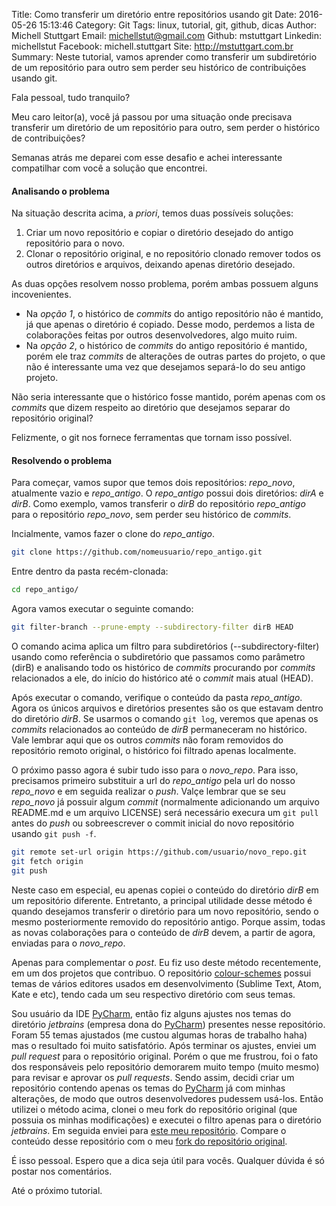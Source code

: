Title: Como transferir um diretório entre repositórios usando git
Date: 2016-05-26 15:13:46
Category: Git
Tags: linux, tutorial, git, github, dicas
Author: Michell Stuttgart
Email: michellstut@gmail.com
Github: mstuttgart
Linkedin: michellstut
Facebook: michell.stuttgart
Site: http://mstuttgart.com.br
Summary: Neste tutorial, vamos aprender como transferir um subdiretório de um repositório para outro sem perder seu histórico de contribuições usando git.

Fala pessoal, tudo tranquilo?

Meu caro leitor(a), você já passou por uma situação onde precisava transferir um diretório de um repositório para outro, sem perder o histórico de contribuições?

Semanas atrás me deparei com esse desafio e achei interessante compatilhar com você a solução que encontrei.

#### Analisando o problema

Na situação descrita acima, a *priori*, temos duas possíveis soluções:

1. Criar um novo repositório e copiar o diretório desejado do antigo repositório para o novo.
1. Clonar o repositório original, e no repositório clonado remover todos os outros diretórios e arquivos, deixando apenas diretório desejado.

As duas opções resolvem nosso problema, porém ambas possuem alguns incovenientes.

* Na *opção 1*, o histórico de *commits* do antigo repositório não é mantido, já que apenas o diretório é copiado. Desse modo, perdemos a lista de colaborações feitas por outros desenvolvedores, algo muito ruim.
* Na *opção 2*, o histórico de *commits* do antigo repositório é mantido, porém ele traz *commits* de alterações de outras partes do projeto, o que não é interessante uma vez que desejamos separá-lo do seu antigo projeto.

Não seria interessante que o histórico fosse mantido, porém apenas com os *commits* que dizem respeito ao diretório que desejamos separar do repositório original?

Felizmente, o git nos fornece ferramentas que tornam isso possível.

#### Resolvendo o problema

Para começar, vamos supor que temos dois repositórios: *repo_novo*, atualmente vazio e *repo_antigo*. O *repo_antigo* possui dois diretórios: *dirA* e *dirB*. Como exemplo, vamos transferir o *dirB* do repositório *repo_antigo* para o repositório *repo_novo*, sem perder seu histórico de *commits*.

Incialmente, vamos fazer o clone do *repo_antigo*.

```bash
git clone https://github.com/nomeusuario/repo_antigo.git
```
Entre dentro da pasta recém-clonada:

```bash
cd repo_antigo/
```
Agora vamos executar o seguinte comando:

```bash
git filter-branch --prune-empty --subdirectory-filter dirB HEAD
```

O comando acima aplica um filtro para subdiretórios (--subdirectory-filter) usando como referência o subdiretório que passamos como parâmetro (dirB) e analisando todo os histórico de *commits* procurando por *commits* relacionados a ele, do início do histórico até o *commit* mais atual (HEAD).

Após executar o comando, verifique o conteúdo da pasta *repo_antigo*. Agora os únicos arquivos e diretórios presentes são os que estavam dentro do diretório *dirB*. Se usarmos o comando `git log`, veremos que apenas os *commits* relacionados ao conteúdo de *dirB* permaneceram no histórico. Vale lembrar aqui que os outros *commits* não foram removidos do repositório remoto original, o histórico foi filtrado apenas localmente.

O próximo passo agora é subir tudo isso para o *novo_repo*. Para isso, precisamos primeiro substituir a url do *repo_antigo* pela url do nosso *repo_novo* e em seguida realizar o *push*. Valçe lembrar que se seu *repo_novo* já possuir algum *commit* (normalmente adicionando um arquivo README.md e um arquivo LICENSE) será necessário execura um `git pull` antes do *push* ou sobreescrever o commit inicial do novo repositório usando `git push -f`.

```bash
git remote set-url origin https://github.com/usuario/novo_repo.git
git fetch origin
git push
```

Neste caso em especial, eu apenas copiei o conteúdo do diretório *dirB* em um repositório diferente. Entretanto, a principal utilidade desse método é quando desejamos transferir o diretório para um novo repositório, sendo o mesmo posteriormente removido do repositório antigo. Porque assim, todas as novas colaborações para o conteúdo de *dirB* devem, a partir de agora, enviadas para o *novo_repo*.

Apenas para complementar o *post*. Eu fiz uso deste método recentemente, em um dos projetos que contribuo. O repositório [colour-schemes](https://github.com/daylerees/colour-schemes) possui temas de vários editores usados em desenvolvimento (Sublime Text, Atom, Kate e etc), tendo cada um seu respectivo diretório com seus temas.

Sou usuário da IDE [PyCharm](https://www.jetbrains.com/pycharm/), então fiz alguns ajustes nos temas do diretório *jetbrains* (empresa dona do [PyCharm](https://www.jetbrains.com/pycharm/)) presentes nesse repositório. Foram 55 temas ajustados (me custou algumas horas de trabalho haha) mas o resultado foi muito satisfatório. Após terminar os ajustes, enviei um *pull request* para o repositório original. Porém o que me frustrou, foi o fato dos responsáveis pelo repositório demorarem muito tempo (muito mesmo) para revisar e aprovar os *pull requests*. Sendo assim, decidi criar um repositório contendo apenas os temas do [PyCharm](https://www.jetbrains.com/pycharm/) já com minhas alterações, de modo que outros desenvolvedores pudessem usá-los. Então utilizei o método acima, clonei o meu fork do repositório original (que possuia os minhas modificações) e executei o filtro apenas para o diretório *jetbrains*. Em seguida enviei para [este meu repositório](https://github.com/mstuttgart/pycharm-colour-scheme). Compare o conteúdo desse repositório com o meu [fork do repositório original](https://github.com/mstuttgart/colour-schemes/tree/feature/pycharm_themes/jetbrains).

É isso pessoal. Espero que a dica seja útil para vocês. Qualquer dúvida é só postar nos comentários.

Até o próximo tutorial.
